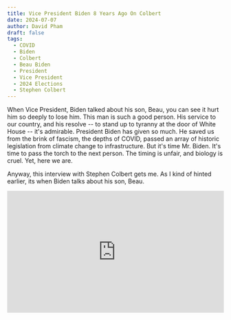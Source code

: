 ```yaml
---
title: Vice President Biden 8 Years Ago On Colbert
date: 2024-07-07
author: David Pham
draft: false
tags:
  - COVID
  - Biden
  - Colbert
  - Beau Biden
  - President
  - Vice President
  - 2024 Elections
  - Stephen Colbert
---
```


When Vice President, Biden talked about his son, Beau, you can see it hurt him so deeply to lose him. This man is such a good person. His service to our country, and his resolve -- to stand up to tyranny at the door of White House -- it's admirable. President Biden has given so much. He saved us from the brink of fascism, the depths of COVID, passed an array of historic legislation from climate change to infrastructure. But it's time Mr. Biden. It's time to pass the torch to the next person. The timing is unfair, and biology is cruel. Yet, here we are.

Anyway, this interview with Stephen Colbert gets me. As I kind of hinted earlier, its when Biden talks about his son, Beau.

<style>.embed-container { position: relative; padding-bottom: 56.25%; height: 0; overflow: hidden; max-width: 100%; } .embed-container iframe, .embed-container object, .embed-container embed { position: absolute; top: 0; left: 0; width: 100%; height: 100%; }</style><div class='embed-container'><iframe src='https://www.youtube.com/embed/opVaEC_WxWs' frameborder='0' allowfullscreen></iframe></div>
